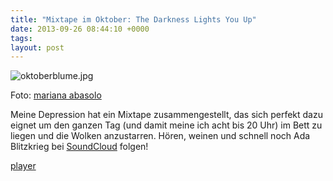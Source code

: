```yaml
---
title: "Mixtape im Oktober: The Darkness Lights You Up"
date: 2013-09-26 08:44:10 +0000
tags: 
layout: post
---
```

<img src="/content/images/oktoberblume.jpg" alt="oktoberblume.jpg" />

Foto: <a href="http://www.flickr.com/people/abasolo/">mariana abasolo</a>

Meine Depression hat ein Mixtape zusammengestellt, das sich perfekt dazu eignet um den ganzen Tag (und damit meine ich acht bis 20 Uhr) im Bett zu liegen und die Wolken anzustarren. Hören, weinen und schnell noch Ada Blitzkrieg bei <a href="https://soundcloud.com/bangpowwww">SoundCloud</a> folgen!

<script src="/javascripts/jquery.js"></script><script src="/javascripts/widget.js"></script>
<a class="widget" href="https://soundcloud.com/bangpowwww/sets/the-darkness-lights-you-up">player</a></p>
